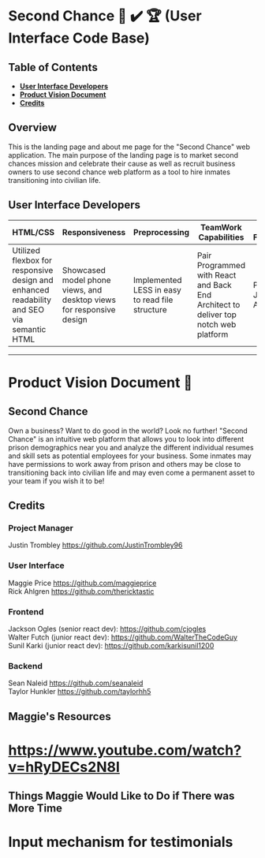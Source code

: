 # Second Chance 💯 ✔️ 🏆 (User Interface Code Base)

## Table of Contents

- **[User Interface Developers](#user-interface-developers)**<br>
- **[Product Vision Document](#second-chance)**<br>
- **[Credits](#credits)**<br>

## <a name='overview'></a>Overview
This is the landing page and about me page for the "Second Chance" web application. The main purpose of the landing page is to market second chances mission and celebrate their cause as well as recruit business owners to use second chance web platform as a tool to hire inmates transitioning into civilian life. 

## User Interface Developers
HTML/CSS | Responsiveness | Preprocessing | TeamWork Capabilities | JavaScript Fundamentals
| --------------------- | ---------------------- | --------------------- | -------------------- | ------------ |
Utilized flexbox for responsive design and enhanced readability and SEO via semantic HTML | Showcased model phone views, and desktop views for responsive design | Implemented LESS in easy to read file structure  | Pair Programmed with React and Back End Architect to deliver top notch web platform | Passed JavaScript Assessment

---

# Product Vision Document :tada:

## Second Chance
Own a business? Want to do good in the world? Look no further! "Second Chance" is an intuitive web platform that allows you to look into different prison demographics near you and analyze the different individual resumes and skill sets as potential employees for your business. Some inmates may have permissions to work away from prison and others may be close to transitioning back into civilian life and may even come a permanent asset to your team if you wish it to be! 

## Credits
### Project Manager
Justin Trombley https://github.com/JustinTrombley96 <br>

### User Interface
Maggie Price https://github.com/maggieprice <br>
Rick Ahlgren https://github.com/thericktastic <br>

### Frontend
Jackson Ogles (senior react dev): https://github.com/cjogles <br>
Walter Futch (junior react dev): https://github.com/WalterTheCodeGuy <br>
Sunil Karki (junior react dev): https://github.com/karkisunil1200 <br>

### Backend
Sean Naleid https://github.com/seanaleid <br>
Taylor Hunkler https://github.com/taylorhh5 <br>


## Maggie's Resources
# https://www.youtube.com/watch?v=hRyDECs2N8I

## Things Maggie Would Like to Do if There was More Time
# Input mechanism for testimonials
